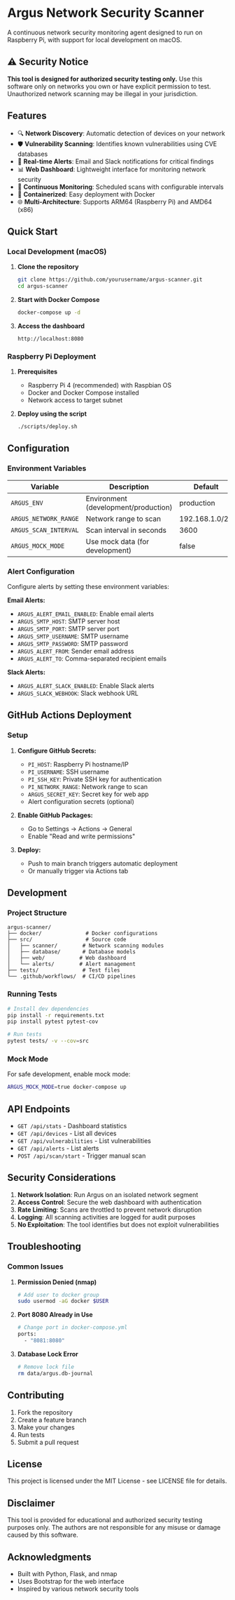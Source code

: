 # Argus Network Security Scanner

A continuous network security monitoring agent designed to run on Raspberry Pi, with support for local development on macOS.

## ⚠️ Security Notice

**This tool is designed for authorized security testing only.** Use this software only on networks you own or have explicit permission to test. Unauthorized network scanning may be illegal in your jurisdiction.

## Features

- 🔍 **Network Discovery**: Automatic detection of devices on your network
- 🛡️ **Vulnerability Scanning**: Identifies known vulnerabilities using CVE databases
- 🚨 **Real-time Alerts**: Email and Slack notifications for critical findings
- 📊 **Web Dashboard**: Lightweight interface for monitoring network security
- 🔄 **Continuous Monitoring**: Scheduled scans with configurable intervals
- 🐳 **Containerized**: Easy deployment with Docker
- 🌐 **Multi-Architecture**: Supports ARM64 (Raspberry Pi) and AMD64 (x86)

## Quick Start

### Local Development (macOS)

1. **Clone the repository**
   ```bash
   git clone https://github.com/yourusername/argus-scanner.git
   cd argus-scanner
   ```

2. **Start with Docker Compose**
   ```bash
   docker-compose up -d
   ```

3. **Access the dashboard**
   ```
   http://localhost:8080
   ```

### Raspberry Pi Deployment

1. **Prerequisites**
   - Raspberry Pi 4 (recommended) with Raspbian OS
   - Docker and Docker Compose installed
   - Network access to target subnet

2. **Deploy using the script**
   ```bash
   ./scripts/deploy.sh
   ```

## Configuration

### Environment Variables

| Variable | Description | Default |
|----------|-------------|---------|
| `ARGUS_ENV` | Environment (development/production) | production |
| `ARGUS_NETWORK_RANGE` | Network range to scan | 192.168.1.0/24 |
| `ARGUS_SCAN_INTERVAL` | Scan interval in seconds | 3600 |
| `ARGUS_MOCK_MODE` | Use mock data (for development) | false |

### Alert Configuration

Configure alerts by setting these environment variables:

**Email Alerts:**
- `ARGUS_ALERT_EMAIL_ENABLED`: Enable email alerts
- `ARGUS_SMTP_HOST`: SMTP server host
- `ARGUS_SMTP_PORT`: SMTP server port
- `ARGUS_SMTP_USERNAME`: SMTP username
- `ARGUS_SMTP_PASSWORD`: SMTP password
- `ARGUS_ALERT_FROM`: Sender email address
- `ARGUS_ALERT_TO`: Comma-separated recipient emails

**Slack Alerts:**
- `ARGUS_ALERT_SLACK_ENABLED`: Enable Slack alerts
- `ARGUS_SLACK_WEBHOOK`: Slack webhook URL

## GitHub Actions Deployment

### Setup

1. **Configure GitHub Secrets:**
   - `PI_HOST`: Raspberry Pi hostname/IP
   - `PI_USERNAME`: SSH username
   - `PI_SSH_KEY`: Private SSH key for authentication
   - `PI_NETWORK_RANGE`: Network range to scan
   - `ARGUS_SECRET_KEY`: Secret key for web app
   - Alert configuration secrets (optional)

2. **Enable GitHub Packages:**
   - Go to Settings → Actions → General
   - Enable "Read and write permissions"

3. **Deploy:**
   - Push to main branch triggers automatic deployment
   - Or manually trigger via Actions tab

## Development

### Project Structure
```
argus-scanner/
├── docker/              # Docker configurations
├── src/                 # Source code
│   ├── scanner/        # Network scanning modules
│   ├── database/       # Database models
│   ├── web/           # Web dashboard
│   └── alerts/        # Alert management
├── tests/              # Test files
└── .github/workflows/  # CI/CD pipelines
```

### Running Tests
```bash
# Install dev dependencies
pip install -r requirements.txt
pip install pytest pytest-cov

# Run tests
pytest tests/ -v --cov=src
```

### Mock Mode
For safe development, enable mock mode:
```bash
ARGUS_MOCK_MODE=true docker-compose up
```

## API Endpoints

- `GET /api/stats` - Dashboard statistics
- `GET /api/devices` - List all devices
- `GET /api/vulnerabilities` - List vulnerabilities
- `GET /api/alerts` - List alerts
- `POST /api/scan/start` - Trigger manual scan

## Security Considerations

1. **Network Isolation**: Run Argus on an isolated network segment
2. **Access Control**: Secure the web dashboard with authentication
3. **Rate Limiting**: Scans are throttled to prevent network disruption
4. **Logging**: All scanning activities are logged for audit purposes
5. **No Exploitation**: The tool identifies but does not exploit vulnerabilities

## Troubleshooting

### Common Issues

1. **Permission Denied (nmap)**
   ```bash
   # Add user to docker group
   sudo usermod -aG docker $USER
   ```

2. **Port 8080 Already in Use**
   ```bash
   # Change port in docker-compose.yml
   ports:
     - "8081:8080"
   ```

3. **Database Lock Error**
   ```bash
   # Remove lock file
   rm data/argus.db-journal
   ```

## Contributing

1. Fork the repository
2. Create a feature branch
3. Make your changes
4. Run tests
5. Submit a pull request

## License

This project is licensed under the MIT License - see LICENSE file for details.

## Disclaimer

This tool is provided for educational and authorized security testing purposes only. The authors are not responsible for any misuse or damage caused by this software.

## Acknowledgments

- Built with Python, Flask, and nmap
- Uses Bootstrap for the web interface
- Inspired by various network security tools